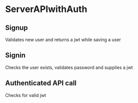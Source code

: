 # ServerAPIwithAuth

## Signup

Validates new user and returns a jwt while saving a user

## Signin

Checks the user exists, validates password and supplies a jwt

## Authenticated API call

Checks for valid jwt
